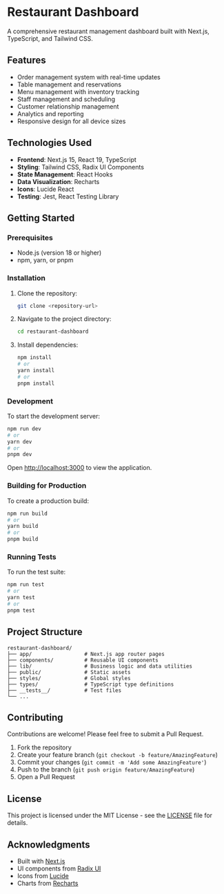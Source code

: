 # Restaurant Dashboard

A comprehensive restaurant management dashboard built with Next.js, TypeScript, and Tailwind CSS.

## Features

- Order management system with real-time updates
- Table management and reservations
- Menu management with inventory tracking
- Staff management and scheduling
- Customer relationship management
- Analytics and reporting
- Responsive design for all device sizes

## Technologies Used

- **Frontend**: Next.js 15, React 19, TypeScript
- **Styling**: Tailwind CSS, Radix UI Components
- **State Management**: React Hooks
- **Data Visualization**: Recharts
- **Icons**: Lucide React
- **Testing**: Jest, React Testing Library

## Getting Started

### Prerequisites

- Node.js (version 18 or higher)
- npm, yarn, or pnpm

### Installation

1. Clone the repository:
   ```bash
   git clone <repository-url>
   ```

2. Navigate to the project directory:
   ```bash
   cd restaurant-dashboard
   ```

3. Install dependencies:
   ```bash
   npm install
   # or
   yarn install
   # or
   pnpm install
   ```

### Development

To start the development server:

```bash
npm run dev
# or
yarn dev
# or
pnpm dev
```

Open [http://localhost:3000](http://localhost:3000) to view the application.

### Building for Production

To create a production build:

```bash
npm run build
# or
yarn build
# or
pnpm build
```

### Running Tests

To run the test suite:

```bash
npm run test
# or
yarn test
# or
pnpm test
```

## Project Structure

```
restaurant-dashboard/
├── app/                 # Next.js app router pages
├── components/          # Reusable UI components
├── lib/                 # Business logic and data utilities
├── public/              # Static assets
├── styles/              # Global styles
├── types/               # TypeScript type definitions
├── __tests__/           # Test files
└── ...
```

## Contributing

Contributions are welcome! Please feel free to submit a Pull Request.

1. Fork the repository
2. Create your feature branch (`git checkout -b feature/AmazingFeature`)
3. Commit your changes (`git commit -m 'Add some AmazingFeature'`)
4. Push to the branch (`git push origin feature/AmazingFeature`)
5. Open a Pull Request

## License

This project is licensed under the MIT License - see the [LICENSE](LICENSE) file for details.

## Acknowledgments

- Built with [Next.js](https://nextjs.org/)
- UI components from [Radix UI](https://www.radix-ui.com/)
- Icons from [Lucide](https://lucide.dev/)
- Charts from [Recharts](https://recharts.org/)